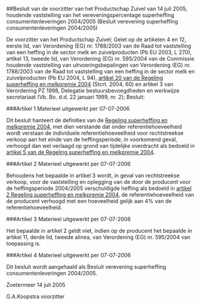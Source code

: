 <meta http-equiv='Content-Type' content='text/html; charset=utf-8' />

##Besluit van de voorzitter van het Productschap Zuivel van 14 juli 2005, houdende vaststelling van het vereveningspercentage superheffing consumentenleveringen 2004/2005 (Besluit verevening superheffing consumentenleveringen 2004/2005)

De voorzitter van het Productschap Zuivel;
Gelet op de artikelen 4 en 12, eerste lid, van Verordening (EG) nr. 1788/2003 van de Raad tot vaststelling van een heffing in de sector melk en zuivelproducten (Pb EU 2003, L 270), artikel 13, tweede lid, van Verordening (EG) nr. 595/2004 van de Commissie houdende vaststelling van uitvoeringsbepalingen van Verordening (EG) nr. 1788/2003 van de Raad tot vaststelling van een heffing in de sector melk en zuivelproducten (Pb EU 2004, L 94), [artikel 20 van de Regeling superheffing en melkpremie 2004](../../../../../../../ministeriele-regeling/regeling/superheffing/BWBR0016539/README.md) (Stcrt. 2004, 60) en artikel 3 van Verordening PZ 1998, Delegatie bestuursbevoegdheden en werkwijze secretariaat (Vb. Bo. d.d. 22 januari 1999, nr. 2);
Besluit:

###Artikel 1 
Materieel uitgewerkt per 07-07-2006 

Dit besluit hanteert de definities van de [Regeling superheffing en melkpremie 2004](../../../../../../../ministeriele-regeling/regeling/superheffing/BWBR0016539/README.md), met dien verstande dat onder referentiehoeveelheid wordt verstaan de individuele referentiehoeveelheid voor rechtstreekse verkoop aan het einde van de heffingsperiode, in voorkomend geval, verhoogd dan wel verlaagd op grond van tijdelijke overdracht als bedoeld in [artikel 5 van de Regeling superheffing en melkpremie 2004](../../../../../../../ministeriele-regeling/regeling/superheffing/BWBR0016539/README.md).

###Artikel 2 
Materieel uitgewerkt per 07-07-2006 

Behoudens het bepaalde in artikel 3 wordt, in geval van rechtstreekse verkoop, voor de vaststelling en oplegging van de door de producent voor de heffingsperiode 2004/2005 verschuldigde heffing als bedoeld in [artikel 2 Regeling superheffing en melkpremie 2004](../../../../../../../ministeriele-regeling/regeling/superheffing/BWBR0016539/README.md), de referentiehoeveelheid van de producent verhoogd met een hoeveelheid gelijk aan 4% van de referentiehoeveelheid.

###Artikel 3 
Materieel uitgewerkt per 07-07-2006 

Het bepaalde in artikel 2 geldt niet, indien op de producent het bepaalde in artikel 11, derde lid, tweede alinea, van Verordening (EG) nr. 595/2004 van toepassing is.

###Artikel 4 
Materieel uitgewerkt per 07-07-2006 

Dit besluit wordt aangehaald als Besluit verevening superheffing consumentenleveringen 2004/2005.

Zoetermeer
14 juli 2005

G.A.Koopstra
voorzitter
